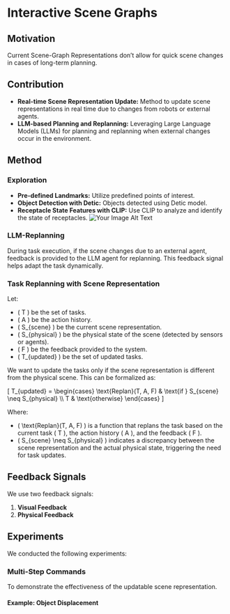 # Interactive Scene Graphs

## Motivation
Current Scene-Graph Representations don’t allow for quick scene changes in cases of long-term planning.

## Contribution
- **Real-time Scene Representation Update:** Method to update scene representations in real time due to changes from robots or external agents.
- **LLM-based Planning and Replanning:** Leveraging Large Language Models (LLMs) for planning and replanning when external changes occur in the environment.

## Method

### Exploration
- **Pre-defined Landmarks:** Utilize predefined points of interest.
- **Object Detection with Detic:** Objects detected using Detic model.
- **Receptacle State Features with CLIP:** Use CLIP to analyze and identify the state of receptacles.
![Your Image Alt Text](./exploration.png)
### LLM-Replanning
During task execution, if the scene changes due to an external agent, feedback is provided to the LLM agent for replanning. This feedback signal helps adapt the task dynamically.

### Task Replanning with Scene Representation

Let:
- \( T \) be the set of tasks.
- \( A \) be the action history.
- \( S_{scene} \) be the current scene representation.
- \( S_{physical} \) be the physical state of the scene (detected by sensors or agents).
- \( F \) be the feedback provided to the system.
- \( T_{updated} \) be the set of updated tasks.

We want to update the tasks only if the scene representation is different from the physical scene. This can be formalized as:

\[
T_{updated} = \\begin{cases}
\text{Replan}(T, A, F) & \text{if } S_{scene} \neq S_{physical} \\\\
T & \text{otherwise}
\end{cases}
\]

Where:
- \( \text{Replan}(T, A, F) \) is a function that replans the task based on the current task \( T \), the action history \( A \), and the feedback \( F \).
- \( S_{scene} \neq S_{physical} \) indicates a discrepancy between the scene representation and the actual physical state, triggering the need for task updates.

## Feedback Signals
We use two feedback signals:
1. **Visual Feedback**
2. **Physical Feedback**

## Experiments
We conducted the following experiments:

### Multi-Step Commands
To demonstrate the effectiveness of the updatable scene representation.

#### Example: Object Displacement
